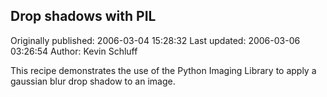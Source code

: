 ## Drop shadows with PIL

Originally published: 2006-03-04 15:28:32
Last updated: 2006-03-06 03:26:54
Author: Kevin Schluff

This recipe demonstrates the use of the Python Imaging Library to apply a gaussian blur drop shadow to an image.